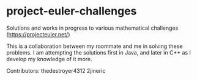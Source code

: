 # project-euler-challenges
Solutions and works in progress to various mathematical challenges (https://projecteuler.net/)

This is a collaboration between my roommate and me in solving these problems.
I am attempting the solutions first in Java, and later in C++ as I develop my knowledge of it more.

Contributors:
thedestroyer4312
2jineric
